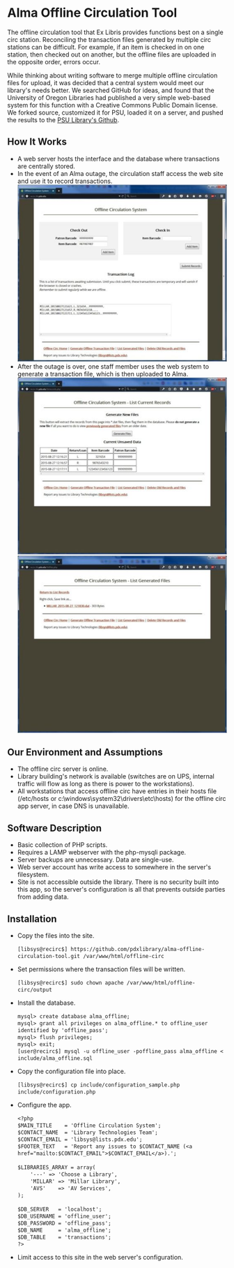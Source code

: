 # Alma Offline Circulation Tool

The offline circulation tool that Ex Libris provides functions best on a single circ station. Reconciling the transaction files generated by multiple circ stations can be difficult. For example, if an item is checked in on one station, then checked out on another, but the offline files are uploaded in the opposite order, errors occur.

While thinking about writing software to merge multiple offline circulation files for upload, it was decided that a central system would meet our library's needs better. We searched GitHub for ideas, and found that the University of Oregon Libraries had published a very simple web-based system for this function with a Creative Commons Public Domain license. We forked source, customized it for PSU, loaded it on a server, and pushed the results to the [PSU Library's Github](https://github.com/pdxlibrary/alma-offline-circulation-tool).

## How It Works

 * A web server hosts the interface and the database where transactions are centrally stored.  
 * In the event of an Alma outage, the circulation staff access the web site and use it to record transactions.  
   ![Transaction Recording](images/offline-circ-1.jpg)  
 * After the outage is over, one staff member uses the web system to generate a transaction file, which is then uploaded to Alma.  
   ![Generate File](images/offline-circ-2.jpg)  
   ![Download File](images/offline-circ-3.jpg)  

## Our Environment and Assumptions

 * The offline circ server is online.
 * Library building's network is available (switches are on UPS, internal traffic will flow as long as there is power to the workstations).
 * All workstations that access offline circ have entries in their hosts file (/etc/hosts or c:\windows\system32\drivers\etc\hosts) for the offline circ app server, in case DNS is unavailable.

## Software Description

 * Basic collection of PHP scripts.
 * Requires a LAMP webserver with the php-mysqli package.
 * Server backups are unnecessary. Data are single-use.
 * Web server account has write access to somewhere in the server's filesystem.
 * Site is not accessible outside the library. There is no security built into this app, so the server's configuration is all that prevents outside parties from adding data.

## Installation
 
 * Copy the files into the site.
 
    ```
    [libsys@recirc$] https://github.com/pdxlibrary/alma-offline-circulation-tool.git /var/www/html/offline-circ
    ```

 * Set permissions where the transaction files will be written.

    ```
    [libsys@recirc$] sudo chown apache /var/www/html/offline-circ/output
    ```

 * Install the database. 
 
    ```
    mysql> create database alma_offline;  
    mysql> grant all privileges on alma_offline.* to offline_user identified by 'offline_pass';  
    mysql> flush privileges;  
    mysql> exit;  
    [user@recirc$] mysql -u offline_user -poffline_pass alma_offline < include/alma_offline.sql  
    ```

 * Copy the configuration file into place. 
 
    ```
    [libsys@recirc$] cp include/configuration_sample.php include/configuration.php  
    ```  

 * Configure the app.

    ```
    <?php
    $MAIN_TITLE    = 'Offline Circulation System';  
    $CONTACT_NAME  = 'Library Technologies Team';  
    $CONTACT_EMAIL = 'libsys@lists.pdx.edu';  
    $FOOTER_TEXT   = 'Report any issues to $CONTACT_NAME (<a href="mailto:$CONTACT_EMAIL">$CONTACT_EMAIL</a>).';  
 
    $LIBRARIES_ARRAY = array(  
        '---' => 'Choose a Library',  
        'MILLAR' => 'Millar Library',  
        'AVS'    => 'AV Services',  
    );  
   
    $DB_SERVER   = 'localhost';  
    $DB_USERNAME = 'offline_user';  
    $DB_PASSWORD = 'offline_pass';  
    $DB_NAME     = 'alma_offline';  
    $DB_TABLE    = 'transactions';  
    ?> 
    ```

 * Limit access to this site in the web server's configuration.

